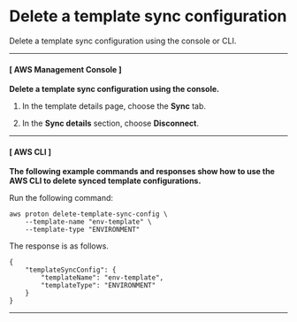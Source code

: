 # Delete a template sync configuration<a name="delete-template-sync"></a>

Delete a template sync configuration using the console or CLI\.

------
#### [ AWS Management Console ]

**Delete a template sync configuration using the console\.**

1. In the template details page, choose the **Sync** tab\.

1. In the **Sync details** section, choose **Disconnect**\.

------
#### [ AWS CLI ]

**The following example commands and responses show how to use the AWS CLI to delete synced template configurations\.**

Run the following command:

```
aws proton delete-template-sync-config \
    --template-name "env-template" \
    --template-type "ENVIRONMENT"
```

The response is as follows\.

```
{
    "templateSyncConfig": {
        "templateName": "env-template",
        "templateType": "ENVIRONMENT"
    }
}
```

------